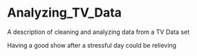 # Analyzing_TV_Data
A description of cleaning and analyzing data from a TV Data set

Having a good show after a stressful day could be relieving 
